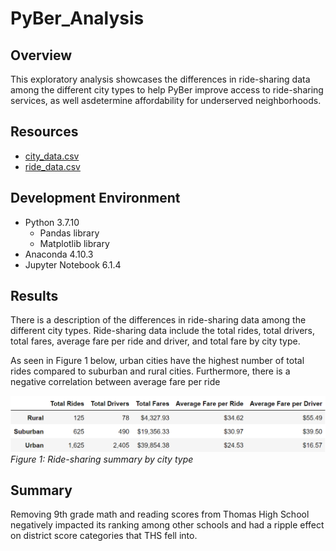 # PyBer_Analysis

## Overview

This exploratory analysis showcases the differences in ride-sharing data among the different city types to help PyBer improve access to ride-sharing services, as well asdetermine affordability for underserved neighborhoods.

## Resources

* [city_data.csv](Resources/city_data.csv)
* [ride_data.csv](Resources/ride_data.csv)

## Development Environment

* Python 3.7.10
  * Pandas library
  * Matplotlib library
* Anaconda 4.10.3
* Jupyter Notebook 6.1.4

## Results

There is a description of the differences in ride-sharing data among the different city types. Ride-sharing data include the total rides, total drivers, total fares, average fare per ride and driver, and total fare by city type.

As seen in Figure 1 below, urban cities have the highest number of total rides compared to suburban and rural cities. Furthermore, there is a negative correlation between average fare per ride


![PyBer_summary_df](analysis/PyBer_summary_df.png)
*Figure 1: Ride-sharing summary by city type*

## Summary

Removing 9th grade math and reading scores from Thomas High School negatively impacted its ranking among other schools and had a ripple effect on district score categories that THS fell into.
